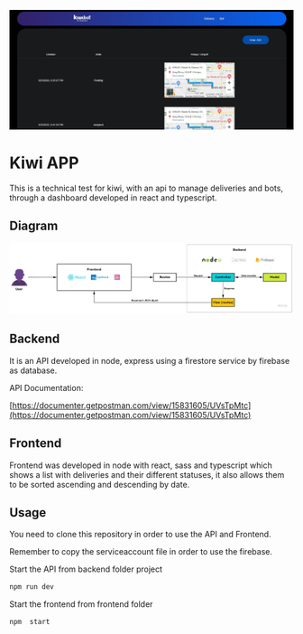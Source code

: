 ![App Screenshot](https://github.com/JulianMendezw/kiwi_app/blob/master/frontend/public/Screenshot_dashboard.jpg?raw=true)

# Kiwi APP

This is a technical test for kiwi, with an api to manage deliveries and bots, through a dashboard developed in react and typescript.

## Diagram

![App Screenshot](https://github.com/JulianMendezw/kiwi_app/blob/master/frontend/public/diagram.jpg?raw=true)


## Backend

It is an API developed in node, express using a firestore service by firebase as database.

API Documentation:

[https://documenter.getpostman.com/view/15831605/UVsTpMtc](https://documenter.getpostman.com/view/15831605/UVsTpMtc)


## Frontend

Frontend was developed in node with react, sass and typescript which shows a list with deliveries and their different statuses, it also allows them to be sorted ascending and descending by date.


## Usage

You need to clone this repository in order to use the API and Frontend.

Remember to copy the serviceaccount file in order to use the firebase.


Start the API from backend folder project

```bash
npm run dev
```

Start the frontend from frontend folder

```bash
npm  start
